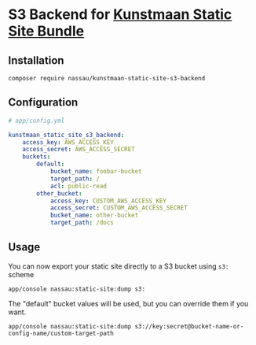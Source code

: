 # S3 Backend for [Kunstmaan Static Site Bundle](https://github.com/mlebkowski/kunstmaan-static-site-bundle)

## Installation

`composer require nassau/kunstmaan-static-site-s3-backend`

## Configuration

```yaml
# app/config.yml

kunstmaan_static_site_s3_backend:
    access_key: AWS_ACCESS_KEY
    access_secret: AWS_ACCESS_SECRET
    buckets:
        default: 
            bucket_name: foobar-bucket
            target_path: /
            acl: public-read
        other_bucket:
            access_key: CUSTOM_AWS_ACCESS_KEY
            access_secret: CUSTOM_AWS_ACCESS_SECRET
            bucket_name: other-bucket
            target_path: /docs
```

## Usage

You can now export your static site directly to a S3 bucket using `s3:` scheme

```
app/console nassau:static-site:dump s3:
```

The "default" bucket values will be used, but you can override them if you want.

```
app/console nassau:static-site:dump s3://key:secret@bucket-name-or-config-name/custom-target-path
```

